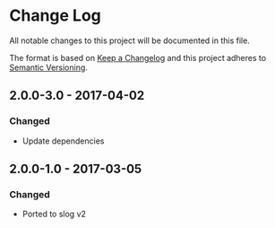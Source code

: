 # Change Log
All notable changes to this project will be documented in this file.

The format is based on [Keep a Changelog](http://keepachangelog.com/)
and this project adheres to [Semantic Versioning](http://semver.org/).


## 2.0.0-3.0 - 2017-04-02
### Changed

* Update dependencies

## 2.0.0-1.0 - 2017-03-05
### Changed

* Ported to slog v2
